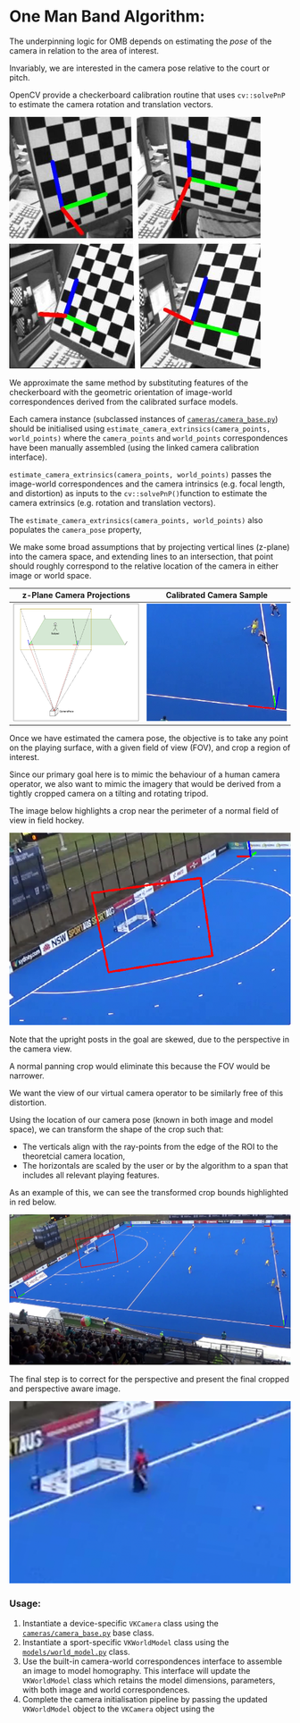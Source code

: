 # One Man Band Algorithm:

The underpinning logic for OMB depends on estimating the *pose* of the 
camera in relation to the area of interest.

Invariably, we are interested in the camera pose relative to the court or pitch.

OpenCV provide a checkerboard calibration routine that uses `cv::solvePnP` 
to estimate the camera rotation and translation vectors.

![](../images/pose_1.jpg)

We approximate the same method by substituting features of the checkerboard with 
the geometric orientation of image-world correspondences 
derived from the calibrated surface models.

Each camera instance (subclassed instances of [`cameras/camera_base.py`](./camera_base.py))
should be initialised using `estimate_camera_extrinsics(camera_points, world_points)`
where the `camera_points` and `world_points` correspondences have been manually assembled (using the linked camera calibration interface).

`estimate_camera_extrinsics(camera_points, world_points)` passes the image-world correspondences
 and the camera intrinsics (e.g. focal length, and distortion) as 
inputs to the `cv::solvePnP()`function to estimate the camera extrinsics 
(e.g. rotation and translation vectors).

The `estimate_camera_extrinsics(camera_points, world_points)` also populates
the `camera_pose` property, 

We make some broad assumptions that by projecting vertical lines (z-plane) into the camera space, 
and extending lines to an intersection, that point should roughly correspond to the relative
location of the camera in either image or world space.


| z-Plane Camera Projections             | Calibrated Camera Sample |
:-------------------------:|:-------------------------:
![](../images/camera_pose2.png)  | ![hello](../images/Cropped.png)



Once we have estimated the camera pose, the objective is to take any point on the 
playing surface, with a given field of view (FOV), and crop a region of interest.

Since our primary goal here is to mimic the behaviour of a human camera operator, we also
want to mimic the imagery that would be derived from a tightly cropped camera on a tilting
and rotating tripod.

The image below highlights a crop near the perimeter of a normal field of view in field hockey.

![](../images/panhead.png)

Note that the upright posts in the goal are skewed, due to the perspective in the camera view.

A normal panning crop would eliminate this because the FOV would be narrower.

We want the view of our virtual camera operator to be similarly free of this distortion.

Using the location of our camera pose (known in both image and model space),
we can transform the shape of the crop such that:
* The verticals align with the ray-points from the edge of the ROI to the theoretcial 
camera location,
* The horizontals are scaled by the user or by the algorithm to a span that 
includes all relevant playing features.

As an example of this, we can see the transformed crop bounds highlighted in red below.

![](../images/whole_of_calibrated_field.png)

The final step is to correct for the perspective and present the final cropped and
perspective aware image.

![](../images/cropped_perspective_aware.png)


### Usage:

1. Instantiate a device-specific `VKCamera` class using the [`cameras/camera_base.py`](./camera_base.py)
base class.
2. Instantiate a sport-specific `VKWorldModel` class using the [`models/world_model.py`](./world_model.py) class.
3. Use the built-in camera-world correspondences interface to assemble an image to model homography.
This interface will update the `VKWorldModel` class which retains the model dimensions, parameters, with
both image and world correspondences.
4. Complete the camera initialisation pipeline by passing the updated `VKWorldModel` object to the `VKCamera` object using the 

